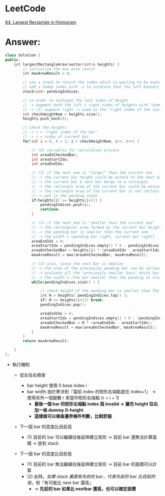 # LeetCode
[84. Largest Rectangle in Histogram](https://leetcode.com/problems/largest-rectangle-in-histogram/)

# Answer: 
```Cpp
class Solution {
public:
	int largestRectangleArea(vector<int>& heights) {
		// initialize the max area result
		int maxAreaResult = 0;

		// use a stack to record the index which is waiting to be evaluated
		// add a dummy index with -1 to inidcate that the left boundry
		stack<int> pendingIndices;

		// in order to evaluate the last index of height
		// -> augment both the left / right sides of heights with "dummy zero height"
		// -> (1) augment right -> used as the "right index of the last bar"
		int checkHeightNum = heights.size();
		heights.push_back(0);

		// check the heights
		// -> r = "right index of the bar"
		// -> i = index of current bar
		for(int i = 0, r = 1; i < checkHeightNum; i++, r++) {

			// (0) variables for calculation process
			int areaOnCheckedBar;
			int areaStartIdx;
			int areaEndIdx;

			// (1) if the next one is "larger" than the current one
			// -> the current bar height could be extend to the next bar with same height
			// -> the current bar & next bar merge to a rectangle
			// -> the rectangle area of the current bar could be extended and the area may be increasing
			// -> the rectangle area of the current bar is not certain
			// -> put in the pending stack
			if(heights[i] <= heights[i+1]) {
				pendingIndices.push(i);
				continue;
			}

			// (2) if the next one is "smaller than the current one"
			// -> the rectangular area formed by the current bar height can be certainlly evaluated
			// -> the pending bar is smaller than the current one
			// -> the width = (pending bar right, current bar right]
			areaEndIdx = r;
			areaStartIdx = pendingIndices.empty() ? 0 : pendingIndices.top()+1;
			areaOnCheckedBar = heights[i] * (areaEndIdx - areaStartIdx);
			maxAreaResult = max(areaOnCheckedBar, maxAreaResult);

			// (3) also, since the next bar is smaller
			// -> the area of the previously pending bar can be certainly evaluated "if they are taller than the next bar"
			// -> evaluate all the "previously smaller bars" which has not been evaluated 
			// -> the width = (the bar smaller than the pending in stack, current bar right]
			while(pendingIndices.size() ) {

				// check height of the pending bar is smaller than the next bar
				int H = heights[ pendingIndices.top() ];
				if( H <= heights[i+1]) break;
				pendingIndices.pop();

				areaEndIdx = r;
				areaStartIdx = pendingIndices.empty() ? 0 : (pendingIndices.top()+1);
				areaOnCheckedBar = H * (areaEndIdx - areaStartIdx);
				maxAreaResult = max(areaOnCheckedBar, maxAreaResult);
			}
		}
		return maxAreaResult;

	}
};
``` 
- 執行機制
	- 從左往右檢查
		- bar height 使用 0 base index i
		- bar width 由於牽涉到『當前 index 的矩形右端點是在 index+1』 -> 使用另外一個變數 r 來當作矩形右端點 (r = i + 1)
			- **最後一個 bar 的矩形右端點 index 爲 invalid -> 擴充 height 往右加一格 dummy 0-height**
			- **這樣做可以檢查邊界條件判斷，比較舒服**
	- 下一個 bar 的高度比目前高
		- (1) 目前的 bar 可以繼續往後延伸建立矩形 -> 目前 bar 還無法計算面積 -> 放到 stack

	- 下一個 bar 的高度比目前低
		- (1) 目前的 bar 無法繼續往後延伸建立矩形 -> 目前 bar 的面積可以計算
		- (2) 此時，*如果 stack 裏面有先前的 bar，代表先前的 bar 比目前的低*，但『有可能比 next bar 還高』
			- -> **先前的 bar 如果比 nextbar 還高，也可以確定面積**
